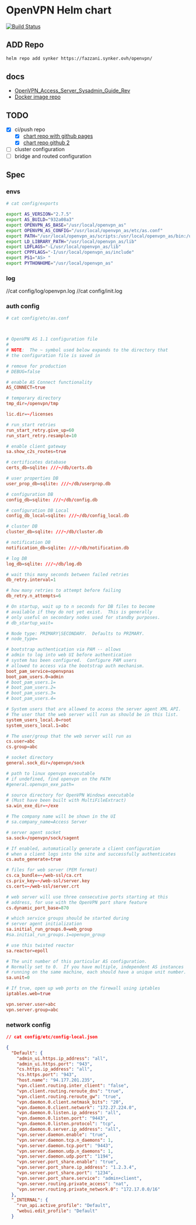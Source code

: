 # OpenVPN Helm chart

[![Build Status](https://dev.azure.com/fazzaniheni/openvpn/_apis/build/status/Fazzani.openvpn?branchName=master)](https://dev.azure.com/fazzaniheni/openvpn/_build/latest?definitionId=4&branchName=master)


## ADD Repo

```bash
helm repo add synker https://fazzani.synker.ovh/openvpn/
```

## docs

- [OpenVPN_Access_Server_Sysadmin_Guide_Rev](https://openvpn.net/images/pdf/OpenVPN_Access_Server_Sysadmin_Guide_Rev.pdf)
- [Docker image repo](https://github.com/linuxserver/docker-openvpn-as)

## TODO

- [x] ci/push repo
  - [x] [chart repo with github pages](helm_repo_github_doc)
  - [x] [chart repo github 2](helm_repo_github_doc2)
- [ ] cluster configuration
- [ ] bridge and routed configuration

## Spec

### envs

```sh
# cat config/exports

export AS_VERSION="2.7.5"
export AS_BUILD="932a08a3"
export OPENVPN_AS_BASE="/usr/local/openvpn_as"
export OPENVPN_AS_CONFIG="/usr/local/openvpn_as/etc/as.conf"
export PATH="/usr/local/openvpn_as/scripts:/usr/local/openvpn_as/bin:/usr/local/openvpn_as/sbin:$PATH"
export LD_LIBRARY_PATH="/usr/local/openvpn_as/lib"
export LDFLAGS="-L/usr/local/openvpn_as/lib"
export CPPFLAGS="-I/usr/local/openvpn_as/include"
export PS1="AS> "
export PYTHONHOME="/usr/local/openvpn_as"
```

### log

//cat config/log/openvpn.log
//cat config/init.log

### auth config

```conf
# cat config/etc/as.conf



# OpenVPN AS 1.1 configuration file
#
# NOTE:  The ~ symbol used below expands to the directory that
# the configuration file is saved in

# remove for production
# DEBUG=false

# enable AS Connect functionality
AS_CONNECT=true

# temporary directory
tmp_dir=/openvpn/tmp

lic.dir=~/licenses

# run_start retries
run_start_retry.give_up=60
run_start_retry.resample=10

# enable client gateway
sa.show_c2s_routes=true

# certificates database
certs_db=sqlite: ///~/db/certs.db

# user properties DB
user_prop_db=sqlite: ///~/db/userprop.db

# configuration DB
config_db=sqlite: ///~/db/config.db

# configuration DB Local
config_db_local=sqlite: ///~/db/config_local.db

# cluster DB
cluster_db=sqlite: ///~/db/cluster.db

# notification DB
notification_db=sqlite: ///~/db/notification.db

# log DB
log_db=sqlite: ///~/db/log.db

# wait this many seconds between failed retries
db_retry.interval=1

# how many retries to attempt before failing
db_retry.n_attempts=6

# On startup, wait up to n seconds for DB files to become
# available if they do not yet exist.  This is generally
# only useful on secondary nodes used for standby purposes.
# db_startup_wait=

# Node type: PRIMARY|SECONDARY.  Defaults to PRIMARY.
# node_type=

# bootstrap authentication via PAM -- allows
# admin to log into web UI before authentication
# system has been configured.  Configure PAM users
# allowed to access via the bootstrap auth mechanism.
boot_pam_service=openvpnas
boot_pam_users.0=admin
# boot_pam_users.1=
# boot_pam_users.2=
# boot_pam_users.3=
# boot_pam_users.4=

# System users that are allowed to access the server agent XML API.
# The user that the web server will run as should be in this list.
system_users_local.0=root
system_users_local.1=abc

# The user/group that the web server will run as
cs.user=abc
cs.group=abc

# socket directory
general.sock_dir=/openvpn/sock

# path to linux openvpn executable
# if undefined, find openvpn on the PATH
#general.openvpn_exe_path=

# source directory for OpenVPN Windows executable
# (Must have been built with MultiFileExtract)
sa.win_exe_dir=~/exe

# The company name will be shown in the UI
# sa.company_name=Access Server

# server agent socket
sa.sock=/openvpn/sock/sagent

# If enabled, automatically generate a client configuration
# when a client logs into the site and successfully authenticates
cs.auto_generate=true

# files for web server (PEM format)
cs.ca_bundle=~/web-ssl/ca.crt
cs.priv_key=~/web-ssl/server.key
cs.cert=~/web-ssl/server.crt

# web server will use three consecutive ports starting at this
# address, for use with the OpenVPN port share feature
cs.dynamic_port_base=870

# which service groups should be started during
# server agent initialization
sa.initial_run_groups.0=web_group
#sa.initial_run_groups.1=openvpn_group

# use this twisted reactor
sa.reactor=epoll

# The unit number of this particular AS configuration.
# Normally set to 0.  If you have multiple, independent AS instances
# running on the same machine, each should have a unique unit number.
sa.unit=0

# If true, open up web ports on the firewall using iptables
iptables.web=true

vpn.server.user=abc
vpn.server.group=abc
```

### network config

```json
// cat config/etc/config-local.json

{
  "Default": {
    "admin_ui.https.ip_address": "all",
    "admin_ui.https.port": "943",
    "cs.https.ip_address": "all",
    "cs.https.port": "943",
    "host.name": "94.177.201.235",
    "vpn.client.routing.inter_client": "false",
    "vpn.client.routing.reroute_dns": "true",
    "vpn.client.routing.reroute_gw": "true",
    "vpn.daemon.0.client.netmask_bits": "20",
    "vpn.daemon.0.client.network": "172.27.224.0",
    "vpn.daemon.0.listen.ip_address": "all",
    "vpn.daemon.0.listen.port": "9443",
    "vpn.daemon.0.listen.protocol": "tcp",
    "vpn.daemon.0.server.ip_address": "all",
    "vpn.server.daemon.enable": "true",
    "vpn.server.daemon.tcp.n_daemons": 1,
    "vpn.server.daemon.tcp.port": "9443",
    "vpn.server.daemon.udp.n_daemons": 1,
    "vpn.server.daemon.udp.port": "1194",
    "vpn.server.port_share.enable": "true",
    "vpn.server.port_share.ip_address": "1.2.3.4",
    "vpn.server.port_share.port": "1234",
    "vpn.server.port_share.service": "admin+client",
    "vpn.server.routing.private_access": "nat",
    "vpn.server.routing.private_network.0": "172.17.0.0/16"
  },
  "_INTERNAL": {
    "run_api.active_profile": "Default",
    "webui.edit_profile": "Default"
  }
```

[helm_repo_github_doc]:https://www.jacobtomlinson.co.uk/posts/2019/how-to-create-a-helm-chart-repository-with-chartpress-travis-ci-github-pages-and-jekyll/
[helm_repo_github_doc2]:https://medium.com/@mattiaperi/create-a-public-helm-chart-repository-with-github-pages-49b180dbb417